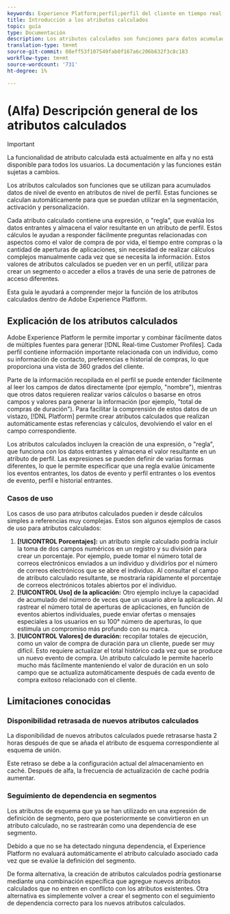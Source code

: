 ```yaml
---
keywords: Experience Platform;perfil;perfil del cliente en tiempo real;solución de problemas;API
title: Introducción a los atributos calculados
topic: guía
type: Documentación
description: Los atributos calculados son funciones para datos acumulados de nivel de evento en atributos de niveles de perfil. Estas funciones se calculan automáticamente para que se puedan utilizar en la segmentación, activación y personalización.
translation-type: tm+mt
source-git-commit: 08eff53f107549fab0f167a6c206b632f3c8c183
workflow-type: tm+mt
source-wordcount: '731'
ht-degree: 1%

---
```



# (Alfa) Descripción general de los atributos calculados

>[!IMPORTANT]
>
>La funcionalidad de atributo calculada está actualmente en alfa y no está disponible para todos los usuarios. La documentación y las funciones están sujetas a cambios.

Los atributos calculados son funciones que se utilizan para acumulados datos de nivel de evento en atributos de nivel de perfil. Estas funciones se calculan automáticamente para que se puedan utilizar en la segmentación, activación y personalización.

Cada atributo calculado contiene una expresión, o &quot;regla&quot;, que evalúa los datos entrantes y almacena el valor resultante en un atributo de perfil. Estos cálculos le ayudan a responder fácilmente preguntas relacionadas con aspectos como el valor de compra de por vida, el tiempo entre compras o la cantidad de aperturas de aplicaciones, sin necesidad de realizar cálculos complejos manualmente cada vez que se necesita la información. Estos valores de atributos calculados se pueden ver en un perfil, utilizar para crear un segmento o acceder a ellos a través de una serie de patrones de acceso diferentes.

Esta guía le ayudará a comprender mejor la función de los atributos calculados dentro de Adobe Experience Platform.

## Explicación de los atributos calculados

Adobe Experience Platform le permite importar y combinar fácilmente datos de múltiples fuentes para generar [!DNL Real-time Customer Profiles]. Cada perfil contiene información importante relacionada con un individuo, como su información de contacto, preferencias e historial de compras, lo que proporciona una vista de 360 grados del cliente.

Parte de la información recopilada en el perfil se puede entender fácilmente al leer los campos de datos directamente (por ejemplo, &quot;nombre&quot;), mientras que otros datos requieren realizar varios cálculos o basarse en otros campos y valores para generar la información (por ejemplo, &quot;total de compras de duración&quot;). Para facilitar la comprensión de estos datos de un vistazo, [!DNL Platform] permite crear atributos calculados que realizan automáticamente estas referencias y cálculos, devolviendo el valor en el campo correspondiente.

Los atributos calculados incluyen la creación de una expresión, o &quot;regla&quot;, que funciona con los datos entrantes y almacena el valor resultante en un atributo de perfil. Las expresiones se pueden definir de varias formas diferentes, lo que le permite especificar que una regla evalúe únicamente los eventos entrantes, los datos de evento y perfil entrantes o los eventos de evento, perfil e historial entrantes.

### Casos de uso

Los casos de uso para atributos calculados pueden ir desde cálculos simples a referencias muy complejas. Estos son algunos ejemplos de casos de uso para atributos calculados:

1. **[!UICONTROL Porcentajes]:** un atributo simple calculado podría incluir la toma de dos campos numéricos en un registro y su división para crear un porcentaje. Por ejemplo, puede tomar el número total de correos electrónicos enviados a un individuo y dividirlos por el número de correos electrónicos que se abre el individuo. Al consultar el campo de atributo calculado resultante, se mostraría rápidamente el porcentaje de correos electrónicos totales abiertos por el individuo.
1. **[!UICONTROL Uso] de la aplicación:** Otro ejemplo incluye la capacidad de acumulado del número de veces que un usuario abre la aplicación. Al rastrear el número total de aperturas de aplicaciones, en función de eventos abiertos individuales, puede enviar ofertas o mensajes especiales a los usuarios en su 100° número de aperturas, lo que estimula un compromiso más profundo con su marca.
1. **[!UICONTROL Valores] de duración:** recopilar totales de ejecución, como un valor de compra de duración para un cliente, puede ser muy difícil. Esto requiere actualizar el total histórico cada vez que se produce un nuevo evento de compra. Un atributo calculado le permite hacerlo mucho más fácilmente manteniendo el valor de duración en un solo campo que se actualiza automáticamente después de cada evento de compra exitoso relacionado con el cliente.

## Limitaciones conocidas

### Disponibilidad retrasada de nuevos atributos calculados

La disponibilidad de nuevos atributos calculados puede retrasarse hasta 2 horas después de que se añada el atributo de esquema correspondiente al esquema de unión.

Este retraso se debe a la configuración actual del almacenamiento en caché. Después de alfa, la frecuencia de actualización de caché podría aumentar.

### Seguimiento de dependencia en segmentos

Los atributos de esquema que ya se han utilizado en una expresión de definición de segmento, pero que posteriormente se convirtieron en un atributo calculado, no se rastrearán como una dependencia de ese segmento.

Debido a que no se ha detectado ninguna dependencia, el Experience Platform no evaluará automáticamente el atributo calculado asociado cada vez que se evalúe la definición del segmento.

De forma alternativa, la creación de atributos calculados podría gestionarse mediante una combinación específica que agregue nuevos atributos calculados que no entren en conflicto con los atributos existentes. Otra alternativa es simplemente volver a crear el segmento con el seguimiento de dependencia correcto para los nuevos atributos calculados.